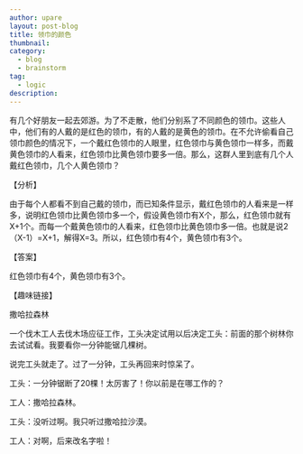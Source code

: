 ```yaml
---
author: upare
layout: post-blog
title: 领巾的颜色
thumbnail:
category:
  - blog
  - brainstorm
tag:
  - logic
description: 
---
```

有几个好朋友一起去郊游。为了不走散，他们分别系了不同颜色的领巾。这些人中，他们有的人戴的是红色的领巾，有的人戴的是黄色的领巾。在不允许偷看自己领巾颜色的情况下，一个戴红色领巾的人眼里，红色领巾与黄色领巾一样多，而戴黄色领巾的人看来，红色领巾比黄色领巾要多一倍。那么，这群人里到底有几个人戴红色领巾，几个人黄色领巾？

【分析】

由于每个人都看不到自己戴的领巾，而已知条件显示，戴红色领巾的人看来是一样多，说明红色领巾比黄色领巾多一个，假设黄色领巾有X个，那么，红色领巾就有X+1个。而每一个戴黄色领巾的人看来，红色领巾比黄色领巾多一倍。也就是说2（X-1）=X+1，解得X=3。所以，红色领巾有4个，黄色领巾有3个。

【答案】

红色领巾有4个，黄色领巾有3个。

【趣味链接】

撒哈拉森林

一个伐木工人去伐木场应征工作，工头决定试用以后决定工头：前面的那个树林你去试试看。我要看你一分钟能锯几棵树。

说完工头就走了。过了一分钟，工头再回来时惊呆了。

工头：一分钟锯断了20棵！太厉害了！你以前是在哪工作的？

工人：撒哈拉森林。

工头：没听过啊。我只听过撒哈拉沙漠。

工人：对啊，后来改名字啦！
